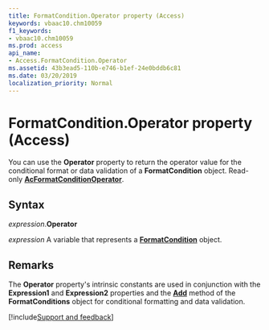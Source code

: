 ```yaml
---
title: FormatCondition.Operator property (Access)
keywords: vbaac10.chm10059
f1_keywords:
- vbaac10.chm10059
ms.prod: access
api_name:
- Access.FormatCondition.Operator
ms.assetid: 43b3ead5-110b-e746-b1ef-24e0bddb6c81
ms.date: 03/20/2019
localization_priority: Normal
---
```



# FormatCondition.Operator property (Access)

You can use the **Operator** property to return the operator value for the conditional format or data validation of a **FormatCondition** object. Read-only **[AcFormatConditionOperator](Access.AcFormatConditionOperator.md)**.


## Syntax

_expression_.**Operator**

_expression_ A variable that represents a **[FormatCondition](Access.FormatCondition.md)** object.


## Remarks

The **Operator** property's intrinsic constants are used in conjunction with the **Expression1** and **Expression2** properties and the **[Add](access.formatconditions.add.md)** method of the **FormatConditions** object for conditional formatting and data validation.



[!include[Support and feedback](~/includes/feedback-boilerplate.md)]